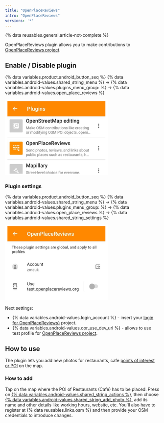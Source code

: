 ```yaml
---
title: "OpenPlaceReviews"
intro: "OpenPlaceReviews"
versions: '*'
---
```


{% data reusables.general.article-not-complete %}


OpenPlaceReviews plugin allows you to make contributions to [OpenPlaceReviews project](https://openplacereviews.org/).


## Enable / Disable plugin

{% data variables.product.android_button_seq %} {% data variables.android-values.shared_string_menu %} → {% data variables.android-values.plugins_menu_group: %} → {% data variables.android-values.open_place_reviews %}

![OpenPlaceReview Android](/assets/images/plugins/openplacereviews/openplacereviews_android.png)


### Plugin settings

{% data variables.product.android_button_seq %} {% data variables.android-values.shared_string_menu %} → {% data variables.android-values.plugins_menu_group: %} → {% data variables.android-values.open_place_reviews %} → {% data variables.android-values.shared_string_settings %}

![OpenPlaceReview Settings Android](/assets/images/plugins/openplacereviews/openplacereviews_plugin_settings_android.png)


Next settings:
- {% data variables.android-values.login_account %} - insert your [login for OpenPlaceReviews}](https://openplacereviews.org/login) project.
- {% data variables.android-values.opr_use_dev_url %} - allows to use test profile for [OpenPlaceReviews project](https://openplacereviews.org/).

## How to use

The plugin lets you add new photos for restaurants, cafe [points of interest or POI](/osmand/map/point-layers-on-map#points-of-interest-poi) on the map.

### How to add

Tap on the map where the POI of Restaurants (Cafe) has to be placed. Press on [{% data variables.android-values.shared_string_actions %}](/osmand/map/map-context-menu#actions), then choose [{% data variables.android-values.shared_string_add_photo %}](/osmand/map/map-context-menu#-create--modify-poi), add its name and other details like working hours, website, etc. You'll also have to register at {% data reusables.links.osm %} and then provide your OSM credentials to introduce changes.


